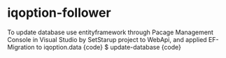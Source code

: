# iqoption-follower

To update database use entityframework through Pacage Management Console in Visual Studio by SetStarup project to WebApi, and applied EF-Migration to iqoption.data
{code}
$ update-database
{code}
